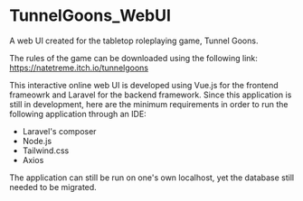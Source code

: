 # TunnelGoons_WebUI
A web UI created for the tabletop roleplaying game, Tunnel Goons.

The rules of the game can be downloaded using the following link: https://natetreme.itch.io/tunnelgoons

This interactive online web UI is developed using Vue.js for the frontend frameowrk and Laravel for the backend framework. Since this application is still in development, here are the minimum requirements in order to run the following application through an IDE:
- Laravel's composer
- Node.js
- Tailwind.css
- Axios

The application can still be run on one's own localhost, yet the database still needed to be migrated.
